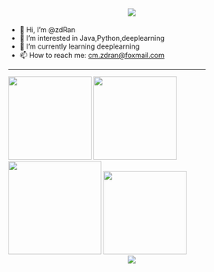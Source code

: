 <h1 align="center">
  <a href="https://sunguoqi.com/">
    <img src="https://readme-typing-svg.herokuapp.com/?lines=evolving%20code%20monkey%20%7E&center=true&size=27">
  </a>
</h1>


- 👋 Hi, I’m @zdRan
- 👀 I’m interested in Java,Python,deeplearning
- 🌱 I’m currently learning deeplearning
- 📫 How to reach me: cm.zdran@foxmail.com

<hr style="FILTER:alpha(opacity=100,finishopacity=0,style=2)" width="80%"color=#987cb9 SIZE=1> 


<div style="float: left; ">
    <img height="170px" src="https://github-readme-stats.vercel.app/api/top-langs/?username=zdRan&layout=compact&langs_count=8&theme=gotham" />
    <img height="170px" src="https://github-readme-stats.vercel.app/api?username=zdRan&theme=gotham" />
</div> 
<div >
    <img height="190px" src="https://stats.justsong.cn/api/leetcode?username=U2647&cn_username=U2647"/>
    <img height="170px" src="https://github-readme-streak-stats.herokuapp.com/?user=zdRan&theme=gotham"/>
</div>


<div align="center">
    <img  src="https://visitor-badge.glitch.me/badge?page_id=zdRan.zdRan" />
</div>
<!---
zdRan/zdRan is a ✨ special ✨ repository because its `README.md` (this file) appears on your GitHub profile.
You can click the Preview link to take a look at your changes.
--->
